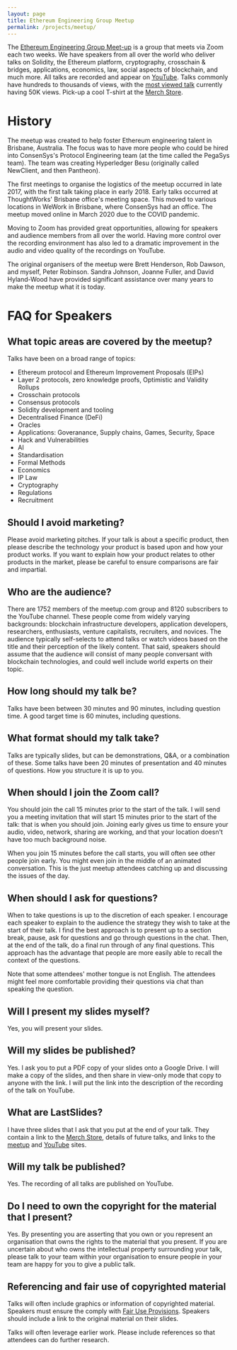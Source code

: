 ```yaml
---
layout: page
title: Ethereum Engineering Group Meetup
permalink: /projects/meetup/
---
```


The [Ethereum Engineering Group Meet-up](https://www.meetup.com/ethereum-engineering/) is a group that meets via Zoom each two weeks. We have speakers from all over the world who deliver talks on Solidity, the Ethereum platform, cryptography, crosschain & bridges, applications, economics, law, social aspects of blockchain, and much more. All talks are recorded and appear on [YouTube](https://www.youtube.com/channel/UC2iGGbbKzS2hYwcZ9xBS-6A). Talks commonly have hundreds to thousands of views, with the [most viewed talk](https://www.youtube.com/watch?v=RxL_1AfV7N4) currently having 50K views. Pick-up a cool T-shirt at the [Merch Store](https://ethereum-engineering-group-shop.fourthwall.com/).




# History


The meetup was created to help foster Ethereum engineering talent in Brisbane, Australia. The focus was to have more people who could be hired into ConsenSys's Protocol Engineering team (at the time called the PegaSys team). The team was creating Hyperledger Besu (originally called NewClient, and then Pantheon).


The first meetings to organise the logistics of the meetup occurred in late 2017, with the first talk taking place in early 2018. Early talks occurred at ThoughtWorks' Brisbane office's meeting space. This moved to various locations in WeWork in Brisbane, where ConsenSys had an office. The meetup moved online in March 2020 due to the COVID pandemic.


Moving to Zoom has provided great opportunities, allowing for speakers and audience members from all over the world. Having more control over the recording environment has also led to a dramatic improvement in the audio and video quality of the recordings on YouTube.


The original organisers of the meetup were Brett Henderson, Rob Dawson, and myself, Peter Robinson. Sandra Johnson, Joanne Fuller, and David Hyland-Wood have provided significant assistance over many years to make the meetup what it is today.




# FAQ for Speakers

## What topic areas are covered by the meetup?

Talks have been on a broad range of topics:

* Ethereum protocol and Ethereum Improvement Proposals (EIPs)
* Layer 2 protocols, zero knowledge proofs, Optimistic and Validity Rollups
* Crosschain protocols
* Consensus protocols
* Solidity development and tooling
* Decentralised Finance (DeFi)
* Oracles
* Applications: Goveranance, Supply chains, Games, Security, Space
* Hack and Vulnerabilities
* AI
* Standardisation
* Formal Methods
* Economics
* IP Law
* Cryptography
* Regulations
* Recruitment


## Should I avoid marketing?

Please avoid marketing pitches. If your talk is about a specific product, then please describe the technology your product is based upon and how your product works. If you want to explain how your product relates to other products in the market, please be careful to ensure comparisons are fair and impartial.

## Who are the audience?

There are 1752 members of the meetup.com group and 8120 subscribers to the YouTube channel. These people come from widely varying backgrounds: blockchain infrastructure developers, application developers, researchers, enthusiasts, venture capitalists, recruiters, and novices. The audience typically self-selects to attend talks or watch videos based on the title and their perception of the likely content. That said, speakers should assume that the audience will consist of many people conversant with blockchain technologies, and could well include world experts on their topic.


## How long should my talk be?


Talks have been between 30 minutes and 90 minutes, including question time. A good target time is 60 minutes, including questions.


## What format should my talk take?


Talks are typically slides, but can be demonstrations, Q&A, or a combination of these. Some talks have been 20 minutes of presentation and 40 minutes of questions. How you structure it is up to you.


## When should I join the Zoom call?


You should join the call 15 minutes prior to the start of the talk. I will send you a meeting invitation that will start 15 minutes prior to the start of the talk: that is when you should join. Joining early gives us time to ensure your audio, video, network, sharing are working, and that your location doesn't have too much background noise.


When you join 15 minutes before the call starts, you will often see other people join early. You might even join in the middle of an animated conversation. This is the just meetup attendees catching up and discussing the issues of the day.


## When should I ask for questions?


When to take questions is up to the discretion of each speaker. I encourage each speaker to explain to the audience the strategy they wish to take at the start of their talk. I find the best approach is to present up to a section break, pause, ask for questions and go through questions in the chat. Then, at the end of the talk, do a final run through of any final questions. This approach has the advantage that people are more easily able to recall the context of the questions.


Note that some attendees' mother tongue is not English. The attendees might feel more comfortable providing their questions via chat than speaking the question.


## Will I present my slides myself?


Yes, you will present your slides.


## Will my slides be published?

Yes. I ask you to put a PDF copy of your slides onto a Google Drive. I will make a copy of the slides, and then share in view-only mode that copy to anyone with the link. I will put the link into the description of the recording of the talk on YouTube.


## What are LastSlides?

I have three slides that I ask that you put at the end of your talk. They contain a link to the [Merch Store](https://ethereum-engineering-group-shop.fourthwall.com/), details of future talks, and links to the [meetup](https://www.meetup.com/ethereum-engineering/) and [YouTube](https://www.youtube.com/channel/UC2iGGbbKzS2hYwcZ9xBS-6A) sites.


## Will my talk be published?


Yes. The recording of all talks are published on YouTube.


## Do I need to own the copyright for the material that I present?


Yes. By presenting you are asserting that you own or you represent an organisation that owns the rights to the material that you present. If you are uncertain about who owns the intellectual property surrounding your talk, please talk to your team within your organisation to ensure people in your team are happy for you to give a public talk.


## Referencing and fair use of copyrighted material

Talks will often include graphics or information of copyrighted material. Speakers must ensure the comply with [Fair Use Provisions](https://www.alrc.gov.au/publication/copyright-and-the-digital-economy-alrc-report-122/4-the-case-for-fair-use/what-is-fair-use-2/). 
Speakers should include a link to the original material on their slides.

Talks will often leverage earlier work. Please include references so that attendees can do further research.




